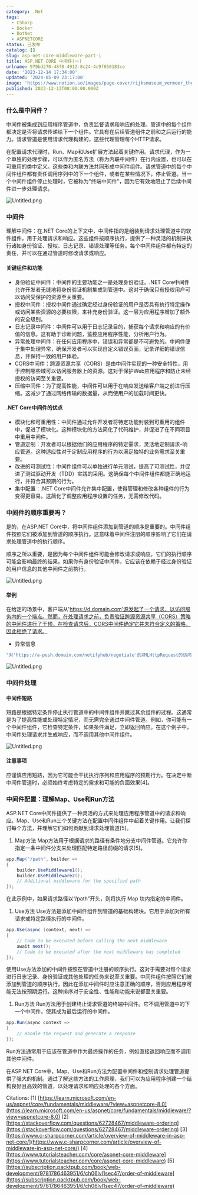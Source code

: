 ```yaml
---
category: .Net
tags:
  - CSharp
  - Docker
  - DotNet
  - ASPNETCORE
status: 已发布
catalog: []
slug: asp-net-core-middleware-part-1
title: ASP.NET CORE 中间件(一)
urlname: 979bd270-48f0-4912-8c24-4c9f050183ce
date: '2023-12-14 17:34:00'
updated: '2024-05-09 23:17:00'
image: 'https://www.notion.so/images/page-cover/rijksmuseum_vermeer_the_milkmaid.jpg'
published: 2023-12-13T08:00:00.000Z
---
```


### 什么是中间件？


中间件被集成到应用程序管道中，负责监督请求和响应的处理。管道中的每个组件都决定是否将请求传递给下一个组件。它具有在后续管道组件之前和之后运行的能力。请求管道是使用请求代理构建的，这些代理管理每个HTTP请求。


在配置请求代理时，Run、Map和Use扩展方法起着关键作用。请求代理，作为一个单独的处理步骤，可以作为匿名方法（称为内联中间件）在行内设置，也可以在可重用的类中定义。这些类和内联方法共同形成中间件组件。请求管道中的每个中间件组件都有责任调用序列中的下一个组件，或者在某些情况下，停止管道。当一个中间件组件停止处理时，它被称为"终端中间件"，因为它有效地阻止了后续中间件进一步处理请求。


![Untitled.png](https://prod-files-secure.s3.us-west-2.amazonaws.com/5d24fe63-e567-4804-86f9-9fdc62e13082/da807807-d02d-4fa1-86b6-db45e4678714/Untitled.png?X-Amz-Algorithm=AWS4-HMAC-SHA256&X-Amz-Content-Sha256=UNSIGNED-PAYLOAD&X-Amz-Credential=ASIAZI2LB4663WIZ4P62%2F20250225%2Fus-west-2%2Fs3%2Faws4_request&X-Amz-Date=20250225T053803Z&X-Amz-Expires=3600&X-Amz-Security-Token=IQoJb3JpZ2luX2VjEAYaCXVzLXdlc3QtMiJIMEYCIQC8QdMIZOdThSnhPlKMSiQ40aglzacExQ5mVNy4uvUGLAIhAMg3NMtn6tyLtdiTU99sE6UJ8ooRK4cCQuhT%2FpAq3YpHKv8DCD8QABoMNjM3NDIzMTgzODA1IgxKK%2FsOhxVk9BYEHUYq3AMwvTdvp3UXIef7nt3fanlETNranv3F2A3CZp1%2BjsTqD6TS9eUe2jTqfWRPzjiH7pKCr8j9%2B%2FaBAGgD0WAxLn0kwMP7rHi54vuB3Oh93TBrtuRBKFNmE3WC%2BE8PgAVNPso1usbAuubag3zwOehKpXggTK1CwvoGYQRoYvbDW7Lvkn7TaAl36muVnbclwzRh6w078TuGKsGW4xuVHmo6MdHoSfNqhpIbfSZQAhYDN%2F2RPJU2OkmSVnm%2BX1JiwdSFyhIQDZtBn5fWi56czHoiPOFNJKkO8XFGR9%2By5Mtdl5XrLpA1rNT%2FUv5QM9c3yKMO80CZXUx4a84TJ6w1G%2FUCSDDgBHjnfWUXgVVoMR1Jv1afMYEefpZKOQcvhT2Hca3SXXWmh92vuXDWHSmAAlWcq3VuEQFW7g%2BXrmEhCak3A5%2BgPvEuZILlUVIlgqQnDmUbUTbMsH3VhcC4LcIui3rrsQgHk1iV7ObZShMGDI%2B216rcZH5LwwRPcubp%2B%2FRzWIlKiwhCVVKqMVe6lmeHtLfGQkbkvDmuymdmgn91wd9KoZZJOqIk%2B%2FpNrSYaFsw11VRWMexHkDmJFD7oWWJWUEkZntWmVL2vLb7TgxLhW%2F2QiAg96hX7YW%2Fq%2BlH0lfy5ZDD3q%2FW9BjqkAQY7vauLtBo7QGaJ4DyzsvuBYQ6FQ5JihqLRCrW41cHTMAWkP79XOiID7aH79%2FuxK0iAxusOU8tOLHEOeoN5qWJrauk7XI2hk5o%2BETzbN0EbQ9TKpxJME%2F1eAvbXfp2DggmixGrhRDtv6byNf1S0eOqeIiLppMaZZc1UJ9NySJVVpwTID8ZUPHexibQKtPWeMJRfW9sRiGwJK1Nxn1a3kiwbBO%2Bh&X-Amz-Signature=ad489d4d8c846225179670329bf80d6be9d427afabebde644d864af219ea273d&X-Amz-SignedHeaders=host&x-id=GetObject)


### 中间件


理解中间件：在.NET Core的上下文中，中间件指的是组装到请求处理管道中的软件组件，用于处理请求和响应。这些组件按顺序执行，提供了一种灵活的机制来执行诸如身份验证、授权、日志记录、错误处理等任务。每个中间件组件都有特定的责任，并可以在通过管道时修改请求或响应。


#### 关键组件和功能

- 身份验证中间件：中间件的主要功能之一是处理身份验证。.NET Core中间件允许开发者无缝地将身份验证机制集成到管道中。这对于确保只有授权用户可以访问受保护的资源至关重要。
- 授权中间件：授权中间件通过确定经过身份验证的用户是否具有执行特定操作或访问某些资源的必要权限，来补充身份验证。这一层为应用程序增加了额外的安全级别。
- 日志记录中间件：中间件可以用于日志记录目的，捕获每个请求和响应的有价值的信息。这有助于诊断问题，监控应用程序性能，分析用户行为。
- 异常处理中间件：在任何应用程序中，错误和异常都是不可避免的。中间件便于集中处理异常，确保开发者可以实现自定义错误页面，记录详细的错误信息，并保持一致的用户体验。
- CORS中间件：跨源资源共享（CORS）是由中间件实现的一种安全特性，用于控制哪些域可以访问服务器上的资源。这对于保护Web应用程序和防止未经授权的访问至关重要。
- 压缩中间件：为了提高性能，中间件可以用于在响应发送给客户端之前进行压缩。这减少了通过网络传输的数据量，从而使用户的加载时间更快。

#### .NET Core中间件的优点

- 模块化和可重用性：中间件通过允许开发者将特定功能封装到可重用的组件中，促进了模块化。这种模块化的方法简化了代码维护，并促进了在不同项目中重用中间件。
- 管道定制：开发者可以根据他们的应用程序的特定需求，灵活地定制请求-响应管道。这种适应性对于定制应用程序的行为以满足独特的业务需求至关重要。
- 改进的可测试性：中间件组件可以单独进行单元测试，提高了可测试性，并促进了测试驱动开发（TDD）实践的采用。这确保每个中间件组件都能正确地运行，并符合其预期的行为。
- 集中配置：.NET Core中间件允许集中配置，使得管理和修改各种组件的行为变得更容易。这简化了调整应用程序设置的任务，无需修改代码。

### 中间件的顺序重要吗？


是的，在ASP.NET Core中，将中间件组件添加到管道的顺序是重要的。中间件组件按照它们被添加到管道的顺序执行。这意味着中间件注册的顺序影响了它们在请求处理管道中的执行顺序。


顺序之所以重要，是因为每个中间件组件可能会修改请求或响应，它们的执行顺序可能会影响最终的结果。如果你有身份验证中间件，它应该在依赖于经过身份验证的用户信息的其他中间件之前执行。


![Untitled.png](https://prod-files-secure.s3.us-west-2.amazonaws.com/5d24fe63-e567-4804-86f9-9fdc62e13082/24f795a2-1c5a-4a6b-a0d8-2afb160076f1/Untitled.png?X-Amz-Algorithm=AWS4-HMAC-SHA256&X-Amz-Content-Sha256=UNSIGNED-PAYLOAD&X-Amz-Credential=ASIAZI2LB4663WIZ4P62%2F20250225%2Fus-west-2%2Fs3%2Faws4_request&X-Amz-Date=20250225T053803Z&X-Amz-Expires=3600&X-Amz-Security-Token=IQoJb3JpZ2luX2VjEAYaCXVzLXdlc3QtMiJIMEYCIQC8QdMIZOdThSnhPlKMSiQ40aglzacExQ5mVNy4uvUGLAIhAMg3NMtn6tyLtdiTU99sE6UJ8ooRK4cCQuhT%2FpAq3YpHKv8DCD8QABoMNjM3NDIzMTgzODA1IgxKK%2FsOhxVk9BYEHUYq3AMwvTdvp3UXIef7nt3fanlETNranv3F2A3CZp1%2BjsTqD6TS9eUe2jTqfWRPzjiH7pKCr8j9%2B%2FaBAGgD0WAxLn0kwMP7rHi54vuB3Oh93TBrtuRBKFNmE3WC%2BE8PgAVNPso1usbAuubag3zwOehKpXggTK1CwvoGYQRoYvbDW7Lvkn7TaAl36muVnbclwzRh6w078TuGKsGW4xuVHmo6MdHoSfNqhpIbfSZQAhYDN%2F2RPJU2OkmSVnm%2BX1JiwdSFyhIQDZtBn5fWi56czHoiPOFNJKkO8XFGR9%2By5Mtdl5XrLpA1rNT%2FUv5QM9c3yKMO80CZXUx4a84TJ6w1G%2FUCSDDgBHjnfWUXgVVoMR1Jv1afMYEefpZKOQcvhT2Hca3SXXWmh92vuXDWHSmAAlWcq3VuEQFW7g%2BXrmEhCak3A5%2BgPvEuZILlUVIlgqQnDmUbUTbMsH3VhcC4LcIui3rrsQgHk1iV7ObZShMGDI%2B216rcZH5LwwRPcubp%2B%2FRzWIlKiwhCVVKqMVe6lmeHtLfGQkbkvDmuymdmgn91wd9KoZZJOqIk%2B%2FpNrSYaFsw11VRWMexHkDmJFD7oWWJWUEkZntWmVL2vLb7TgxLhW%2F2QiAg96hX7YW%2Fq%2BlH0lfy5ZDD3q%2FW9BjqkAQY7vauLtBo7QGaJ4DyzsvuBYQ6FQ5JihqLRCrW41cHTMAWkP79XOiID7aH79%2FuxK0iAxusOU8tOLHEOeoN5qWJrauk7XI2hk5o%2BETzbN0EbQ9TKpxJME%2F1eAvbXfp2DggmixGrhRDtv6byNf1S0eOqeIiLppMaZZc1UJ9NySJVVpwTID8ZUPHexibQKtPWeMJRfW9sRiGwJK1Nxn1a3kiwbBO%2Bh&X-Amz-Signature=37d2609102999b3408f88985a220b24e5fa2a35e1153846fefa12d3857ef8093&X-Amz-SignedHeaders=host&x-id=GetObject)


#### 举例


在给定的场景中，客户端从'https://d.domain.com'源发起了一个请求，以访问服务内的一个端点。然而，在处理请求之前，负责验证跨源资源共享（CORS）策略的中间件进行了干预。在检查请求后，CORS中间件确定它并未符合定义的策略，因此拒绝了请求。

- 异常信息

```c#
"对'https://a-push.domain.com/notifyhub/negotiate'的XMLHttpRequest的访问，源自'https://d.domain.com'，已被CORS策略阻止：预检请求的响应未通过访问控制检查：请求的资源上没有'Access-Control-Allow-Origin'头。"[1][2][3]
```


![Untitled.png](https://prod-files-secure.s3.us-west-2.amazonaws.com/5d24fe63-e567-4804-86f9-9fdc62e13082/371d9517-dafe-4432-94b7-2d14d1593167/Untitled.png?X-Amz-Algorithm=AWS4-HMAC-SHA256&X-Amz-Content-Sha256=UNSIGNED-PAYLOAD&X-Amz-Credential=ASIAZI2LB4663WIZ4P62%2F20250225%2Fus-west-2%2Fs3%2Faws4_request&X-Amz-Date=20250225T053803Z&X-Amz-Expires=3600&X-Amz-Security-Token=IQoJb3JpZ2luX2VjEAYaCXVzLXdlc3QtMiJIMEYCIQC8QdMIZOdThSnhPlKMSiQ40aglzacExQ5mVNy4uvUGLAIhAMg3NMtn6tyLtdiTU99sE6UJ8ooRK4cCQuhT%2FpAq3YpHKv8DCD8QABoMNjM3NDIzMTgzODA1IgxKK%2FsOhxVk9BYEHUYq3AMwvTdvp3UXIef7nt3fanlETNranv3F2A3CZp1%2BjsTqD6TS9eUe2jTqfWRPzjiH7pKCr8j9%2B%2FaBAGgD0WAxLn0kwMP7rHi54vuB3Oh93TBrtuRBKFNmE3WC%2BE8PgAVNPso1usbAuubag3zwOehKpXggTK1CwvoGYQRoYvbDW7Lvkn7TaAl36muVnbclwzRh6w078TuGKsGW4xuVHmo6MdHoSfNqhpIbfSZQAhYDN%2F2RPJU2OkmSVnm%2BX1JiwdSFyhIQDZtBn5fWi56czHoiPOFNJKkO8XFGR9%2By5Mtdl5XrLpA1rNT%2FUv5QM9c3yKMO80CZXUx4a84TJ6w1G%2FUCSDDgBHjnfWUXgVVoMR1Jv1afMYEefpZKOQcvhT2Hca3SXXWmh92vuXDWHSmAAlWcq3VuEQFW7g%2BXrmEhCak3A5%2BgPvEuZILlUVIlgqQnDmUbUTbMsH3VhcC4LcIui3rrsQgHk1iV7ObZShMGDI%2B216rcZH5LwwRPcubp%2B%2FRzWIlKiwhCVVKqMVe6lmeHtLfGQkbkvDmuymdmgn91wd9KoZZJOqIk%2B%2FpNrSYaFsw11VRWMexHkDmJFD7oWWJWUEkZntWmVL2vLb7TgxLhW%2F2QiAg96hX7YW%2Fq%2BlH0lfy5ZDD3q%2FW9BjqkAQY7vauLtBo7QGaJ4DyzsvuBYQ6FQ5JihqLRCrW41cHTMAWkP79XOiID7aH79%2FuxK0iAxusOU8tOLHEOeoN5qWJrauk7XI2hk5o%2BETzbN0EbQ9TKpxJME%2F1eAvbXfp2DggmixGrhRDtv6byNf1S0eOqeIiLppMaZZc1UJ9NySJVVpwTID8ZUPHexibQKtPWeMJRfW9sRiGwJK1Nxn1a3kiwbBO%2Bh&X-Amz-Signature=fd2ae17fd0b1701887c8a07c742fa2518e6dda2fcff781d1a95cea0e7f13d85d&X-Amz-SignedHeaders=host&x-id=GetObject)


### 中间件处理


#### 中间件短路
短路是根据特定条件停止执行管道中的中间件组件并跳过其余组件的过程。这通常是为了提高性能或处理特定情况，而无需完全通过中间件管道。例如，你可能有一个中间件组件，它检查特定条件，如果条件满足，立即返回响应。在这个例子中，中间件处理请求并生成响应，而不调用其他中间件组件。


![Untitled.png](https://prod-files-secure.s3.us-west-2.amazonaws.com/5d24fe63-e567-4804-86f9-9fdc62e13082/e8a1d943-cb51-4723-936e-23c6af2fb0f9/Untitled.png?X-Amz-Algorithm=AWS4-HMAC-SHA256&X-Amz-Content-Sha256=UNSIGNED-PAYLOAD&X-Amz-Credential=ASIAZI2LB4663WIZ4P62%2F20250225%2Fus-west-2%2Fs3%2Faws4_request&X-Amz-Date=20250225T053803Z&X-Amz-Expires=3600&X-Amz-Security-Token=IQoJb3JpZ2luX2VjEAYaCXVzLXdlc3QtMiJIMEYCIQC8QdMIZOdThSnhPlKMSiQ40aglzacExQ5mVNy4uvUGLAIhAMg3NMtn6tyLtdiTU99sE6UJ8ooRK4cCQuhT%2FpAq3YpHKv8DCD8QABoMNjM3NDIzMTgzODA1IgxKK%2FsOhxVk9BYEHUYq3AMwvTdvp3UXIef7nt3fanlETNranv3F2A3CZp1%2BjsTqD6TS9eUe2jTqfWRPzjiH7pKCr8j9%2B%2FaBAGgD0WAxLn0kwMP7rHi54vuB3Oh93TBrtuRBKFNmE3WC%2BE8PgAVNPso1usbAuubag3zwOehKpXggTK1CwvoGYQRoYvbDW7Lvkn7TaAl36muVnbclwzRh6w078TuGKsGW4xuVHmo6MdHoSfNqhpIbfSZQAhYDN%2F2RPJU2OkmSVnm%2BX1JiwdSFyhIQDZtBn5fWi56czHoiPOFNJKkO8XFGR9%2By5Mtdl5XrLpA1rNT%2FUv5QM9c3yKMO80CZXUx4a84TJ6w1G%2FUCSDDgBHjnfWUXgVVoMR1Jv1afMYEefpZKOQcvhT2Hca3SXXWmh92vuXDWHSmAAlWcq3VuEQFW7g%2BXrmEhCak3A5%2BgPvEuZILlUVIlgqQnDmUbUTbMsH3VhcC4LcIui3rrsQgHk1iV7ObZShMGDI%2B216rcZH5LwwRPcubp%2B%2FRzWIlKiwhCVVKqMVe6lmeHtLfGQkbkvDmuymdmgn91wd9KoZZJOqIk%2B%2FpNrSYaFsw11VRWMexHkDmJFD7oWWJWUEkZntWmVL2vLb7TgxLhW%2F2QiAg96hX7YW%2Fq%2BlH0lfy5ZDD3q%2FW9BjqkAQY7vauLtBo7QGaJ4DyzsvuBYQ6FQ5JihqLRCrW41cHTMAWkP79XOiID7aH79%2FuxK0iAxusOU8tOLHEOeoN5qWJrauk7XI2hk5o%2BETzbN0EbQ9TKpxJME%2F1eAvbXfp2DggmixGrhRDtv6byNf1S0eOqeIiLppMaZZc1UJ9NySJVVpwTID8ZUPHexibQKtPWeMJRfW9sRiGwJK1Nxn1a3kiwbBO%2Bh&X-Amz-Signature=ee9d189cb2e6092382842835fd9583aae14afb5c7287062a5f728a4e954ac643&X-Amz-SignedHeaders=host&x-id=GetObject)


#### 注意事项


应谨慎应用短路，因为它可能会干扰执行序列和应用程序的预期行为。在决定中断中间件管道时，必须始终考虑特定的需求和可能的负面效果[4]。


### 中间件配置：理解Map、Use和Run方法


ASP.NET Core中间件提供了一种灵活的方式来处理应用程序管道中的请求和响应。Map、Use和Run三个关键方法在配置中间件组件中起着关键作用。让我们探讨每个方法，并理解它们如何贡献到请求处理管道[5]。

1. Map方法
Map方法用于根据请求的路径有条件地分支中间件管道。它允许你指定一条中间件分支来处理匹配特定路径前缀的请求[5]。

```c#
app.Map("/path", builder =>
{
    builder.UseMiddleware1();
    builder.UseMiddleware2();
    // Additional middleware for the specified path
});
```


在此示例中，如果请求路径以“/path”开头，则将执行 Map 块内指定的中间件。

1. Use方法
Use方法是添加中间件组件到管道的基础构建块。它用于添加对所有请求或特定路径执行的中间件。

```c#
app.Use(async (context, next) =>
{
    // Code to be executed before calling the next middleware
    await next();
    // Code to be executed after the next middleware has completed
});
```


使用Use方法添加的中间件按照在管道中注册的顺序执行。这对于需要对每个请求进行日志记录、身份验证或其他处理的任务来说至关重要。中间件组件按照它们被添加到管道的顺序执行，因此在添加中间件时应注意正确的顺序，否则应用程序可能无法按预期运行。这种排序对于安全性、性能和功能来说都至关重要。

1. Run方法
Run方法用于创建终止请求管道的终端中间件。它不调用管道中的下一个中间件，使其成为最后运行的中间件。

```c#
app.Run(async context =>
{
    // Handle the request and generate a response
});
```


Run方法通常用于应该在管道中作为最终操作的任务，例如直接返回响应而不调用其他中间件。


在ASP.NET Core中，Map、Use和Run方法为配置中间件和控制请求处理管道提供了强大的机制。通过了解这些方法的工作原理，我们可以为应用程序创建一个结构良好且高效的管道，以处理请求和响应处理的各个方面。


Citations:
[1] [https://learn.microsoft.com/en-us/aspnet/core/fundamentals/middleware/?view=aspnetcore-8.0](https://learn.microsoft.com/en-us/aspnet/core/fundamentals/middleware/?view=aspnetcore-8.0)
[2] [https://stackoverflow.com/questions/62728467/middleware-ordering](https://stackoverflow.com/questions/62728467/middleware-ordering)
[3] [https://www.c-sharpcorner.com/article/overview-of-middleware-in-asp-net-core/](https://www.c-sharpcorner.com/article/overview-of-middleware-in-asp-net-core/)
[4] [https://www.tutorialsteacher.com/core/aspnet-core-middleware](https://www.tutorialsteacher.com/core/aspnet-core-middleware)
[5] [https://subscription.packtpub.com/book/web-development/9781786463951/6/ch06lvl1sec47/order-of-middleware](https://subscription.packtpub.com/book/web-development/9781786463951/6/ch06lvl1sec47/order-of-middleware)

